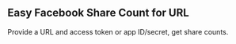 ## Easy Facebook Share Count for URL

Provide a URL and access token or app ID/secret, get share counts.